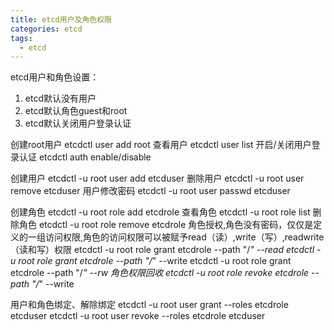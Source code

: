 ```yaml
---
title: etcd用户及角色权限
categories: etcd
tags:
  - etcd
---
```


etcd用户和角色设置：
1. etcd默认没有用户
2. etcd默认角色guest和root
3. etcd默认关闭用户登录认证


创建root用户
etcdctl user add root
查看用户
etcdctl user list
开启/关闭用户登录认证
etcdctl auth enable/disable

创建用户
etcdctl -u root user add etcduser
删除用户
etcdctl -u root user remove etcduser
用户修改密码
etcdctl -u root user passwd etcduser

创建角色
etcdctl -u root role add etcdrole
查看角色
etcdctl -u root role list
删除角色
etcdctl -u root role remove etcdrole
角色授权,角色没有密码，仅仅是定义的一组访问权限,角色的访问权限可以被赋予read（读）,write（写）,readwrite（读和写）权限
etcdctl -u root role grant etcdrole --path "/*" --read
etcdctl -u root role grant etcdrole --path "/*" --write
etcdctl -u root role grant etcdrole --path "/*" --rw
角色权限回收
etcdctl -u root role revoke etcdrole --path "/*" --write

用户和角色绑定、解除绑定
etcdctl -u root user grant --roles etcdrole etcduser
etcdctl -u root user revoke --roles etcdrole etcduser